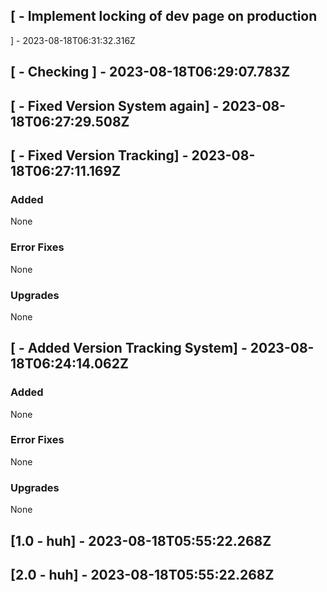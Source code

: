## [ - Implement locking of dev page on production
] - 2023-08-18T06:31:32.316Z




## [ - Checking ] - 2023-08-18T06:29:07.783Z




## [ - Fixed Version System again] - 2023-08-18T06:27:29.508Z




## [ - Fixed Version Tracking] - 2023-08-18T06:27:11.169Z
### Added
None
### Error Fixes
None
### Upgrades
None

## [ - Added Version Tracking System] - 2023-08-18T06:24:14.062Z
### Added
None
### Error Fixes
None
### Upgrades
None

## [1.0 - huh] - 2023-08-18T05:55:22.268Z

## [2.0 - huh] - 2023-08-18T05:55:22.268Z
